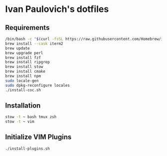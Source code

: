 # Ivan Paulovich's dotfiles

## Requirements 

```sh
/bin/bash -c "$(curl -fsSL https://raw.githubusercontent.com/Homebrew/install/HEAD/install.sh)"
brew install --cask iterm2
brew update
brew upgrade perl
brew install fzf
brew install ripgrep
brew install stow
brew install cmake
brew install npm
sudo locale-gen
sudo dpkg-reconfigure locales
./install-coc.sh
```

## Installation

```sh
stow -t ~ bash tmux zsh
stow -t ~ vim
```

## Initialize VIM Plugins

```sh
./install-plugins.sh
```
